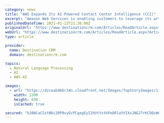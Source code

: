 ```yaml
---
category: news
title: "AWS Expands Its AI-Powered Contact Center Intelligence (CCI)"
excerpt: "Amazon Web Services is enabling customers to leverage its artificial intelligence capabilities with their current contact center providers."
publishedDateTime: 2021-01-12T21:38:00Z
originalUrl: "https://www.destinationcrm.com/Articles/ReadArticle.aspx?ArticleID=144700"
webUrl: "https://www.destinationcrm.com/Articles/ReadArticle.aspx?ArticleID=144700"
type: article

provider:
  name: Destination CRM
  domain: destinationcrm.com

topics:
  - Natural Language Processing
  - AI
  - AWS AI

images:
  - url: "https://dzceab466r34n.cloudfront.net/Images/TopStoryImages/116673-Top-Story-AI-ORG.jpg"
    width: 1200
    height: 630
    isCached: true

secured: "h20NCaCSztN6c20P0vyEcPCgegEyI2hUtYsthPe8RlaYVIXxJNG27rKCDQvW6prpusrueppCJR+AYa2ZMoRBCCNzcCQjMwhWGBVOem9YvTvvRFCdfnz/JFgqJ5fu+d/fRvy1bCClHxsMsWGiMf+X/3QhiHt1RdqaiY3C52JyvQuCaXq29C0ZrtDPQdymAmbnQ7+iujN0MdhlKNdz/tl6Q7HLJ4k4wk/YKTUfskv+l+HLYg7f6rzGTSD1N+E/NOwP5d4ZwH+480YZvYDAh4/dLoRzG1TEpe8mwgN/4Af1kkrMerGSwXRXRmUbEDur30sRpMzBa20mHBAIf2PWNhdyWMZ2uNxSkCtGo1KGuFaXNTs=;kUbPxpv1Wx2+K33lUXierA=="
---
```


